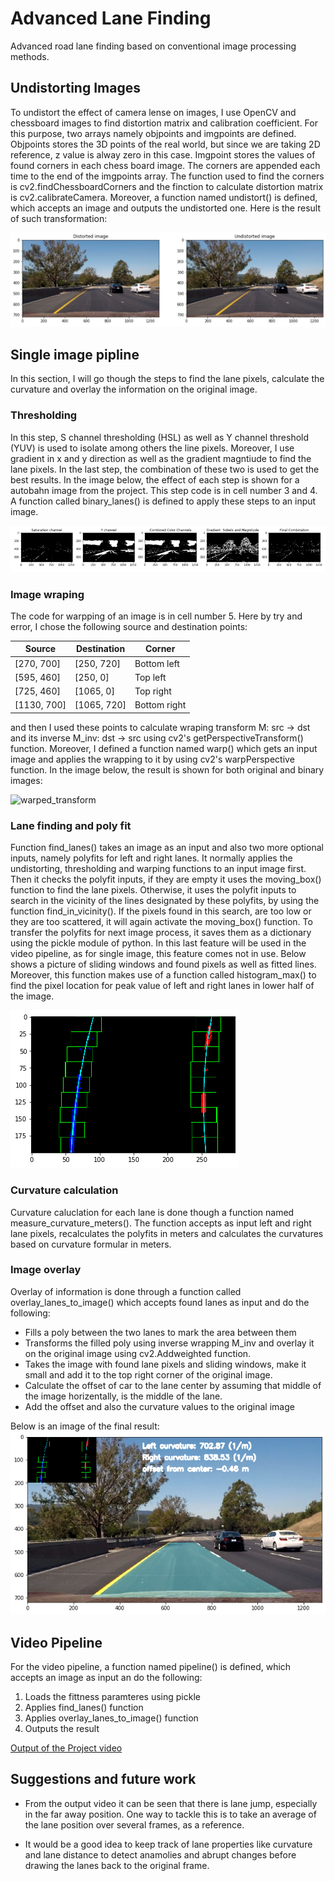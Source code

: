 # Advanced Lane Finding

Advanced road lane finding based on conventional image processing methods.

## Undistorting Images

To undistort the effect of camera lense on images, I use OpenCV and chessboard images to find distortion matrix and calibration coefficient. For this purpose, two arrays namely objpoints and imgpoints are defined. Objpoints stores the 3D points of the real world, but since we are taking 2D reference, z value is alway zero in this case. Imgpoint stores the values of found corners in each chess board image. The corners are appended each time to the end of the imgpoints array. The function used to find the corners is cv2.findChessboardCorners and the finction to calculate distortion matrix is cv2.calibrateCamera. Moreover, a function named undistort() is defined, which accepts an image and outputs the undistorted one. Here is the result of such transformation:

![Distorted Iage](report/undistorted_image.png) 


## Single image pipline

In this section, I will go though the steps to find the lane pixels, calculate the curvature and overlay the information on the original image.

### Thresholding
In this step, S channel thresholding (HSL) as well as Y channel threshold (YUV) is used to isolate among others the line pixels. Moreover, I use gradient in x and y direction as well as the gradient magntiude to find the lane pixels. In the last step, the combination of these two is used to get the best results. In the image below, the effect of each step is shown for a autobahn image from the project. This step code is in cell number 3 and 4. A function called binary_lanes() is defined to apply these steps to an input image.

![thresholding](report/threshold.png)

### Image wraping

The code for warpping of an image is in cell number 5. Here by try and error, I chose the following source and destination points:


Source | Destination | Corner
-------| -------     |-------
[270, 700]| [250, 720] |Bottom left
[595, 460]| [250, 0] |Top left
[725, 460]| [1065, 0] |Top right
[1130, 700]| [1065, 720] |Bottom right


and then I used these points to calculate wraping transform M: src -> dst and its inverse M_inv: dst -> src using cv2's getPerspectiveTransform() function. Moreover, I defined a function named warp() which gets an input image and applies the wrapping to it by using cv2's warpPerspective function. In the image below, the result is shown for both original and binary images:

![warped_transform](report/wraped.png)

### Lane finding and poly fit

Function find_lanes() takes an image as an input and also two more optional inputs, namely polyfits for left and right lanes. It normally applies the undistorting, thresholding and warping functions to an input image first. Then it checks the polyfit inputs, if they are empty it uses the moving_box() function to find the lane pixels. Otherwise, it uses the polyfit inputs to search in the vicinity of the lines designated by these polyfits, by using the function find_in_vicinity(). If the pixels found in this search, are too low or they are too scattered, it will again activate the moving_box() function. To transfer the polyfits for next image process, it saves them as a dictionary using the pickle module of python. In this last feature will be used in the video pipeline, as for single image, this feature comes not in use. Below shows a picture of sliding windows and found pixels as well as fitted lines. Moreover, this function makes use of a function called histogram_max() to find the pixel location for peak value of left and right lanes in lower half of the image.

![fit](report/fit.png)

### Curvature calculation
Curvature caluclation for each lane is done though a function named measure_curvature_meters(). The function accepts as input left and right lane pixels, recalculates the polyfits in meters and calculates the curvatures based on curvature formular in meters.

### Image overlay
Overlay of information is done through a function called overlay_lanes_to_image() which accepts found lanes as input and do the following:

* Fills a poly between the two lanes to mark the area between them
* Transforms the filled poly using inverse wrapping M_inv and overlay it on the original image using cv2.Addweighted function.
* Takes the image with found lane pixels and sliding windows, make it small and add it to the top right corner of the original image.
* Calculate the offset of car to the lane center by assuming that middle of the image horizentally, is the middle of the lane.
* Add the offset and also the curvature values to the original image

Below is an image of the final result:
![warped_transform](report/overlay.png)




## Video Pipeline


For the video pipeline, a function named pipeline() is defined, which accepts an image as input an do the following:

1. Loads the fittness paramteres using pickle
2. Applies find_lanes() function
3. Applies overlay_lanes_to_image() function
4. Outputs the result


[Output of the Project video](project_video_out.mp4)


## Suggestions and future work

* From the output video it can be seen that there is lane jump, especially in the far away position. One way to tackle this is to take an average of the lane position over several frames, as a reference.

* It would be a good idea to keep track of lane properties like curvature and lane distance to detect anamolies and abrupt changes before drawing the lanes back to the original frame.









